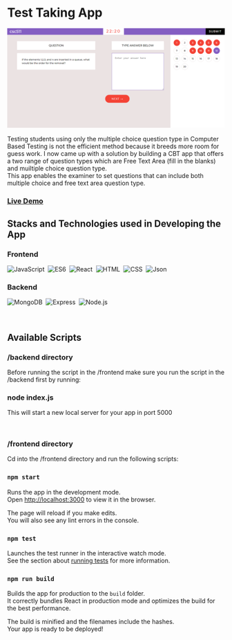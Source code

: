 # Test Taking App

![Node Transportation - An online bus seat reservation app](banner.png)

<p>
Testing students using only the multiple choice question type in Computer Based Testing is not the efficient method because it breeds more room for guess work. I now came up with a solution by building a CBT app that offers a two range of question types which are Free Text Area (fill in the blanks) and muiltiple choice question type.
<br/>
This app enables the examiner to set questions that can include both multiple choice and free text area question type.
</p>

### <a href="https://test-taking-app.netlify.app/">Live Demo</a>

<h2>Stacks and Technologies used in Developing the App</h2>

### Frontend

![JavaScript](https://img.shields.io/badge/-JavaScript-05122A?style=flat&logo=javascript)&nbsp;
![ES6](https://img.shields.io/badge/-ES6-05122A?style=flat&logo=javascript)&nbsp;
![React](https://img.shields.io/badge/-React-05122A?style=flat&logo=react)&nbsp;
![HTML](https://img.shields.io/badge/-HTML-05122A?style=flat&logo=HTML5)&nbsp;
![CSS](https://img.shields.io/badge/-CSS-05122A?style=flat&logo=CSS3&logoColor=1572B6)&nbsp;
![Json](https://img.shields.io/badge/-JSON-05122A?style=flat&logo=json)&nbsp;

### Backend

![MongoDB](https://img.shields.io/badge/-MongoDB-05122A?style=flat&logo=mongodb)&nbsp;
![Express](https://img.shields.io/badge/-Express.js-05122A?style=flat&logo=express)&nbsp;
![Node.js](https://img.shields.io/badge/-Node.js-05122A?style=flat&logo=node.js)&nbsp;

<br/>

## Available Scripts

### /backend directory

<p>
Before running the script in the /frontend make sure you run the script in the /backend first by running:
</p>

### node index.js

<p>This will start a new local server for your app in port 5000</p>

<br/>

### /frontend directory

<p>Cd into the /frontend directory and run the following scripts:</p>

### `npm start`

Runs the app in the development mode.\
Open [http://localhost:3000](http://localhost:3000) to view it in the browser.

The page will reload if you make edits.\
You will also see any lint errors in the console.

### `npm test`

Launches the test runner in the interactive watch mode.\
See the section about [running tests](https://facebook.github.io/create-react-app/docs/running-tests) for more information.

### `npm run build`

Builds the app for production to the `build` folder.\
It correctly bundles React in production mode and optimizes the build for the best performance.

The build is minified and the filenames include the hashes.\
Your app is ready to be deployed!
